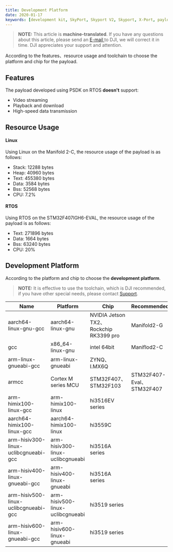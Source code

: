 ```yaml
---
title: Development Platform
date: 2020-01-17
keywords: [development kit, SkyPort, Skyport V2, Skyport, X-Port, payload, ]
---
```

> **NOTE:** This article is **machine-translated**. If you have any questions about this article, please send an <a href="mailto:dev@dji.com">E-mail </a>to DJI, we will correct it in time. DJI appreciates your support and attention.

According to the features、resource usage and toolchain to choose the platform and chip for the payload.

## Features
The payload developed using PSDK on RTOS **doesn't** support:
* Video streaming
* Playback and download
* High-speed data transmission

## Resource Usage
#### Linux
Using Linux on the Manifold 2-C, the resource usage of the payload is as follows:       
* Stack: 12288 bytes
* Heap: 40960 bytes
* Text: 455380 bytes
* Data: 3584 bytes
* Bss: 52568 bytes
* CPU: 7.2%

#### RTOS 
Using RTOS on the STM32F407IGH6-EVAL, the resource usage of the payload is as follows:  
* Text: 271896 bytes
* Data: 1664 bytes
* Bss: 63240 bytes
* CPU: 20%

## Development Platform
According to the platform and chip to choose the **development platform**.
> **NOTE:** It is effective to use the toolchain, which is DJI recommended, if you have other special needs, please contact <a href="mailto:dev@dji.com">Support</a>.

<table id="toolchain">
<thead>
<tr>
<th>Name</th>
<th>Platform</th>
<th>Chip</th>
<th>Recommended</th>
</tr>
</thead>
<tbody>
<tr>
<td>aarch64-linux-gnu-gcc</td>
<td>aarch64-linux-gnu</td>
<td>NVIDIA Jetson TX2、Rockchip RK3399 pro</td>
<td>Manifold2-G</td>
</tr>
<tr>
<td>gcc</td>
<td>x86_64-linux-gnu</td>
<td>intel 64bit</td>
<td>Maniflod2-C</td>
</tr>
<tr>
<td>arm-linux-gnueabi-gcc</td>
<td>arm-linux-gnueabi</td>
<td>ZYNQ、I.MX6Q</td>
<td></td>
</tr>
<tr>
<td>armcc</td>
<td>Cortex M series MCU</td>
<td>STM32F407、STM32F103</td>
<td>STM32F407-Eval、STM32F407</td>
</tr>
<tr>
<td>arm-himix100-linux-gcc</td>
<td>arm-himix100-linux</td>
<td>hi3516EV series</td>
<td></td>
</tr>
<tr>
<td>aarch64-himix100-linux-gcc</td>
<td>aarch64-himix100-linux</td>
<td>hi3559C</td>
<td></td>
</tr>
<tr>
<td>arm-hisiv300-linux-uclibcgnueabi-gcc</td>
<td>arm-hisiv300-linux-uclibcgnueabi</td>
<td>hi3516A series</td>
<td></td>
</tr>
<tr>
<td>arm-hisiv400-linux-gnueabi-gcc</td>
<td>arm-hisiv400-linux-gnueabi</td>
<td>hi3516A series</td>
<td></td>
</tr>
<tr>
<td>arm-hisiv500-linux-uclibcgnueabi-gcc</td>
<td>arm-hisiv500-linux-uclibcgnueabi</td>
<td>hi3519 series</td>
<td></td>
</tr>
<tr>
<td>arm-hisiv600-linux-gnueabi-gcc</td>
<td>arm-hisiv600-linux-gnueabi</td>
<td>hi3519 series</td>
<td></td>
</tr>
</tbody>
</table>